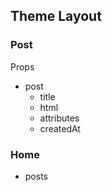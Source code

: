 ## Theme Layout

### Post

Props

- post
  - title
  - html
  - attributes
  - createdAt


### Home

- posts